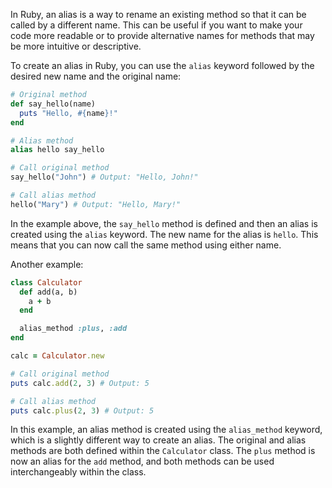 In Ruby, an alias is a way to rename an existing method so that it can be called by a different name. This can be useful if you want to make your code more readable or to provide alternative names for methods that may be more intuitive or descriptive.

To create an alias in Ruby, you can use the `alias` keyword followed by the desired new name and the original name:

```ruby
# Original method
def say_hello(name)
  puts "Hello, #{name}!"
end

# Alias method
alias hello say_hello

# Call original method
say_hello("John") # Output: "Hello, John!"

# Call alias method
hello("Mary") # Output: "Hello, Mary!"
```

In the example above, the `say_hello` method is defined and then an alias is created using the `alias` keyword. The new name for the alias is `hello`. This means that you can now call the same method using either name.

Another example:

```ruby
class Calculator
  def add(a, b)
    a + b
  end

  alias_method :plus, :add
end

calc = Calculator.new

# Call original method
puts calc.add(2, 3) # Output: 5

# Call alias method
puts calc.plus(2, 3) # Output: 5
```

In this example, an alias method is created using the `alias_method` keyword, which is a slightly different way to create an alias. The original and alias methods are both defined within the `Calculator` class. The `plus` method is now an alias for the `add` method, and both methods can be used interchangeably within the class.